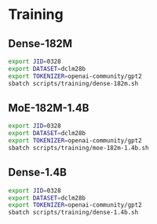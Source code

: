 # Training

## Dense-182M

```bash
export JID=0328
export DATASET=dclm28b
export TOKENIZER=openai-community/gpt2
sbatch scripts/training/dense-182m.sh
```

## MoE-182M-1.4B

```bash
export JID=0328
export DATASET=dclm28b
export TOKENIZER=openai-community/gpt2
sbatch scripts/training/moe-182m-1.4b.sh
```

## Dense-1.4B

```bash
export JID=0328
export DATASET=dclm28b
export TOKENIZER=openai-community/gpt2
sbatch scripts/training/dense-1.4b.sh
```
